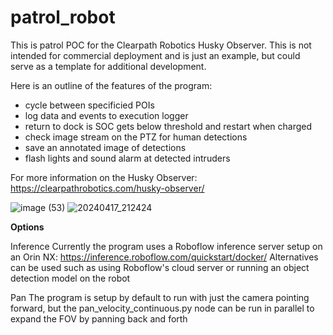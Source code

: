 # patrol_robot

This is patrol POC for the Clearpath Robotics Husky Observer. This is not intended for commercial deployment and is just an example, but could serve as a template for additional development.

Here is an outline of the features of the program:
- cycle between specificied POIs
- log data and events to execution logger
- return to dock is SOC gets below threshold and restart when charged
- check image stream on the PTZ for human detections
- save an annotated image of detections
- flash lights and sound alarm at detected intruders

For more information on the Husky Observer: https://clearpathrobotics.com/husky-observer/

![image (53)](https://github.com/user-attachments/assets/54160a60-9311-4bc2-8ef1-fdf4700cff1b)
![20240417_212424](https://github.com/user-attachments/assets/4896be0f-7c0f-4290-8f7c-ff3793763020)

**Options**

Inference
Currently the program uses a Roboflow inference server setup on an Orin NX: https://inference.roboflow.com/quickstart/docker/
Alternatives can be used such as using Roboflow's cloud server or running an object detection model on the robot

Pan
The program is setup by default to run with just the camera pointing forward, but the pan_velocity_continuous.py node can be run in parallel to expand the FOV by panning back and forth


